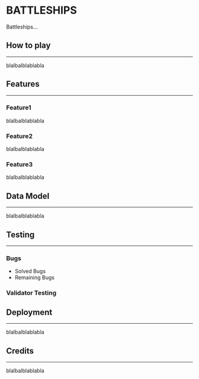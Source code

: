 # BATTLESHIPS

Battleships...

## How to play
---
blalbalblablabla

## Features
---
### Feature1
blalbalblablabla
### Feature2
blalbalblablabla
### Feature3
blalbalblablabla

## Data Model
---
blalbalblablabla

## Testing
---
### Bugs
- Solved Bugs
- Remaining Bugs
### Validator Testing

## Deployment
---
blalbalblablabla

## Credits
---
blalbalblablabla
